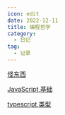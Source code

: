 ```yaml
---
icon: edit
date: 2022-12-11
title: 编程哲学
category:
  - 日记
tag:
  - 记录
---
```


[怪东西](strange-things.md)

[JavaScript,基础](javascript.md)

[typescript,类型](typescript.md)